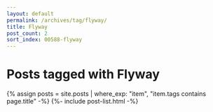 ```yaml
---
layout: default
permalink: /archives/tag/flyway/
title: Flyway
post_count: 2
sort_index: 00588-flyway
---
```

<h1 class="page-heading">Posts tagged with Flyway</h1>
{% assign posts = site.posts | where_exp: "item", "item.tags contains page.title" -%}
{%- include post-list.html -%}
